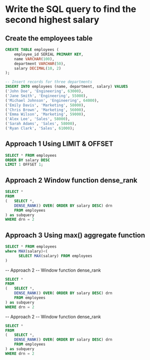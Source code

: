 # Write the SQL query to find the second highest salary
## __Create the employees table__

```Sql
CREATE TABLE employees (
    employee_id SERIAL PRIMARY KEY,
    name VARCHAR(100),
    department VARCHAR(50),
    salary DECIMAL(10, 2)
);

-- Insert records for three departments
INSERT INTO employees (name, department, salary) VALUES 
('John Doe', 'Engineering', 63000),
('Jane Smith', 'Engineering', 55000),
('Michael Johnson', 'Engineering', 64000),
('Emily Davis', 'Marketing', 58000),
('Chris Brown', 'Marketing', 56000),
('Emma Wilson', 'Marketing', 59000),
('Alex Lee', 'Sales', 58000),
('Sarah Adams', 'Sales', 58000),
('Ryan Clark', 'Sales', 61000); 
```






## Approach 1 Using LIMIT & OFFSET
```Sql 
SELECT * FROM employees 
ORDER BY salary DESC
LIMIT 1 OFFSET 1; 
```





## Approach 2 Window function dense_rank
```Sql
SELECT *
FROM
(	SELECT *,
	DENSE_RANK() OVER( ORDER BY salary DESC) drn	
	FROM employees
) as subquery
WHERE drn = 2 
```

## Approach 3 Using max() aggregate function 
```Sql
SELECT * FROM employees
where MAX(salary)<(
      SELECT MAX(salary) FROM employees
)
```


-- Approach 2
-- Window function dense_rank
```Sql
SELECT *
FROM
(	SELECT *,
	DENSE_RANK() OVER( ORDER BY salary DESC) drn	
	FROM employees
) as subquery
WHERE drn = 2 
```
-- Approach 2
-- Window function dense_rank
```Sql
SELECT *
FROM
(	SELECT *,
	DENSE_RANK() OVER( ORDER BY salary DESC) drn	
	FROM employees
) as subquery
WHERE drn = 2 
```
